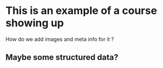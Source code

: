 # This is an example of a course showing up

How do we add images and meta info for it ? 

## Maybe some structured data?
